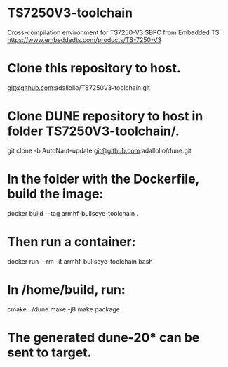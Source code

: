 # TS7250V3-toolchain
Cross-compilation environment for TS7250-V3 SBPC from Embedded TS: https://www.embeddedts.com/products/TS-7250-V3

# Clone this repository to host.
git@github.com:adallolio/TS7250V3-toolchain.git

# Clone DUNE repository to host in folder TS7250V3-toolchain/.
git clone -b AutoNaut-update git@github.com:adallolio/dune.git

# In the folder with the Dockerfile, build the image:
docker build --tag armhf-bullseye-toolchain .

# Then run a container:
docker run --rm -it armhf-bullseye-toolchain bash

# In /home/build, run:
cmake ../dune
make -j8
make package
# The generated dune-20* can be sent to target.
